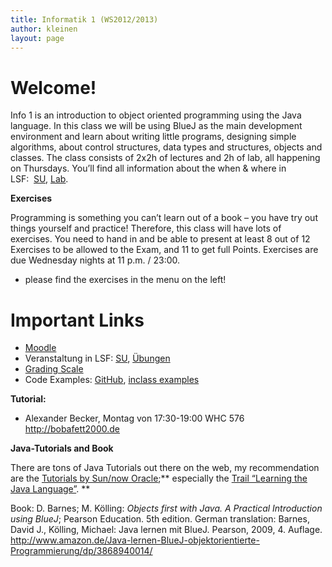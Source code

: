 ```yaml
---
title: Informatik 1 (WS2012/2013)
author: kleinen
layout: page
---
```

# Welcome!

Info 1 is an introduction to object oriented programming using the Java language. In this class we will be using BlueJ as the main development environment and learn about writing little programs, designing simple algorithms, about control structures, data types and structures, objects and classes. The class consists of 2x2h of lectures and 2h of lab, all happening on Thursdays. You&#8217;ll find all information about the when & where in LSF:  [SU][1], [Lab][2].

**Exercises**

Programming is something you can&#8217;t learn out of a book &#8211; you have try out things yourself and practice! Therefore, this class will have lots of exercises. You need to hand in and be able to present at least 8 out of 12 Exercises to be allowed to the Exam, and 11 to get full Points. Exercises are due Wednesday nights at 11 p.m. / 23:00.

*   please find the exercises in the menu on the left!

# Important Links

*   [Moodle][3]
*   Veranstaltung in LSF: [SU][1], [Übungen][2]
*   [Grading Scale][4]
*   Code Examples: [GitHub][5], [inclass examples][6]

**Tutorial:**

*   Alexander Becker, Montag von 17:30-19:00 WHC 576  
    <http://bobafett2000.de>

**Java-Tutorials and Book**

There are tons of Java Tutorials out there on the web, my recommendation are the [Tutorials by Sun/now Oracle][7];** especially the [Trail &#8220;Learning the Java Language&#8221;][8]. **

Book: D. Barnes; M. Kölling: *Objects first with Java. A Practical Introduction using BlueJ*; Pearson Education. 5th edition. German translation: Barnes, David J., Kölling, Michael: Java lernen mit BlueJ. Pearson, 2009, 4. Auflage. <http://www.amazon.de/Java-lernen-BlueJ-objektorientierte-Programmierung/dp/3868940014/>

&nbsp;

&nbsp;

 [1]: https://lsf.htw-berlin.de/qisserver/rds?state=wsearchv&search=2&veranstaltung.veranstid=78436
 [2]: https://lsf.htw-berlin.de/qisserver/rds?state=wsearchv&search=2&veranstaltung.veranstid=78437
 [3]: http://moodle2.htw-berlin.de/moodle/course/view.php?id=228
 [4]: http://blog.infrastructure.de/grading-scale/ "Grading Scale"
 [5]: https://github.com/htw-imi-info1/
 [6]: https://github.com/htw-imi-info1/inclass
 [7]: http://download.oracle.com/javase/tutorial/
 [8]: http://download.oracle.com/javase/tutorial/java/index.html